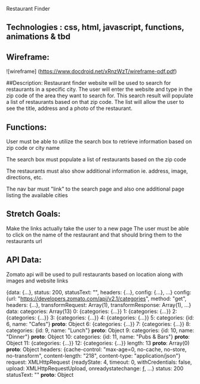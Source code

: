 Restaurant Finder

## Technologies : css, html, javascript, functions, animations & tbd

## Wireframe: 
![wireframe] (https://www.docdroid.net/xRnzWzT/wireframe-pdf.pdf)

##Description:
Restaurant finder website will be used to search for restaurants in a specific city. The user will enter the website and type in the zip code of the area they want to search for. This search result will populate a list of restaurants based on that zip code. The list will allow the user to see the title, address and a photo of the restaurant. 

## Functions: 
User must be able to utilize the search box to retrieve information based on zip code or city name

The search box must populate a list of restaurants based on the zip code

The restaurants must also show additional information ie. address, image, directions, etc.

The nav bar must "link" to the search page and also one additional page listing the available cities


## Stretch Goals:
Make the links actually take the user to a new page 
The user must be able to click on the name of the restaurant and that should bring them to the restaurants url

## API Data:
Zomato api will be used to pull restaurants based on location along with images and website links

{data: {…}, status: 200, statusText: "", headers: {…}, config: {…}, …}
config: {url: "https://developers.zomato.com/api/v2.1/categories", method: "get", headers: {…}, transformRequest: Array(1), transformResponse: Array(1), …}
data:
categories: Array(13)
0: {categories: {…}}
1: {categories: {…}}
2: {categories: {…}}
3: {categories: {…}}
4: {categories: {…}}
5:
categories: {id: 6, name: "Cafes"}
__proto__: Object
6: {categories: {…}}
7: {categories: {…}}
8:
categories: {id: 9, name: "Lunch"}
__proto__: Object
9:
categories: {id: 10, name: "Dinner"}
__proto__: Object
10:
categories: {id: 11, name: "Pubs & Bars"}
__proto__: Object
11: {categories: {…}}
12: {categories: {…}}
length: 13
__proto__: Array(0)
__proto__: Object
headers: {cache-control: "max-age=0, no-cache, no-store, no-transform", content-length: "218", content-type: "application/json"}
request: XMLHttpRequest {readyState: 4, timeout: 0, withCredentials: false, upload: XMLHttpRequestUpload, onreadystatechange: ƒ, …}
status: 200
statusText: ""
__proto__: Object

